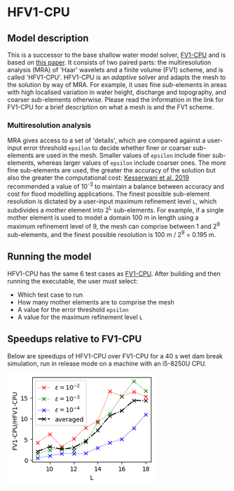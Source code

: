 # HFV1-CPU

## Model description

This is a successor to the base shallow water model solver, <a href="https://github.com/al0vya/FV1_cpp/blob/master/README.md">FV1-CPU</a> and is based on <a href="https://www.sciencedirect.com/science/article/pii/S0309170819301770">this paper</a>. It consists of two paired parts: the multiresolution analysis (MRA) of 'Haar' wavelets and a finite volume (FV1) scheme, and is called 'HFV1-CPU'. HFV1-CPU is an *adaptive* solver and adapts the mesh to the solution by way of MRA. For example, it uses fine *sub*-elements in areas with high localised variation in water height, discharge and topography, and coarser sub-elements otherwise. Please read the information in the link for FV1-CPU for a brief description on what a mesh is and the FV1 scheme. 

### Multiresolution analysis

MRA gives access to a set of 'details', which are compared against a user-input error threshold `epsilon` to decide whether finer or coarser sub-elements are used in the mesh. Smaller values of `epsilon` include finer sub-elements, whereas larger values of `epsilon` include coarser ones. The more fine sub-elements are used, the greater the accuracy of the solution but also the greater the computational cost: <a href="https://www.sciencedirect.com/science/article/pii/S0309170819301770">Kesserwani et al. 2019</a> recommended a value of 10<sup>-3</sup> to maintain a balance between accuracy and cost for flood modelling applications. The finest possible sub-element resolution is dictated by a user-input maximum refinement level `L`, which subdivides a *mother* element into 2<sup>L</sup> sub-elements. For example, if a single mother element is used to model a domain 100 m in length using a maximum refinement level of 9, the mesh can comprise between 1 and 2<sup>9</sup> sub-elements, and the finest possible resolution is 100 m / 2<sup>9</sup> = 0.195 m.

## Running the model

HFV1-CPU has the same 6 test cases as <a href="https://github.com/al0vya/FV1_cpp/blob/master/README.md">FV1-CPU</a>. After building and then running the executable, the user must select:

* Which test case to run
* How many mother elements are to comprise the mesh
* A value for the error threshold `epsilon`
* A value for the maximum refinement level `L`

## Speedups relative to FV1-CPU

Below are speedups of HFV1-CPU over FV1-CPU for a 40 s wet dam break simulation, run in release mode on a machine with an i5-8250U CPU.

![speedups](/HFV1_cpp/adaptivity_speedup.png)
